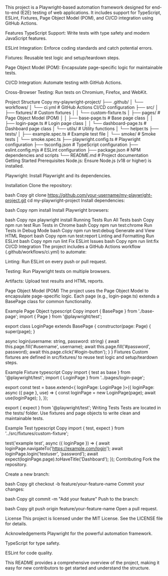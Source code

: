 This project is a Playwright-based automation framework designed for end-to-end (E2E) testing of web applications. It includes support for TypeScript, ESLint, Fixtures, Page Object Model (POM), and CI/CD integration using GitHub Actions.

Features
TypeScript Support: Write tests with type safety and modern JavaScript features.

ESLint Integration: Enforce coding standards and catch potential errors.

Fixtures: Reusable test logic and setup/teardown steps.

Page Object Model (POM): Encapsulate page-specific logic for maintainable tests.

CI/CD Integration: Automate testing with GitHub Actions.

Cross-Browser Testing: Run tests on Chromium, Firefox, and WebKit.

Project Structure
Copy
my-playwright-project/
├── .github/
│   └── workflows/
│       └── ci.yml                  # GitHub Actions CI/CD configuration
├── src/
│   ├── fixtures/                   # Custom fixtures
│   │   └── custom-fixture.ts
│   ├── pages/                      # Page Object Model (POM)
│   │   ├── base-page.ts            # Base page class
│   │   ├── login-page.ts           # Login page class
│   │   └── dashboard-page.ts       # Dashboard page class
│   └── utils/                      # Utility functions
│       └── helper.ts
├── tests/
│   ├── example.spec.ts             # Example test file
│   └── smoke/                      # Smoke tests
│       └── smoke.spec.ts
├── playwright.config.ts            # Playwright configuration
├── tsconfig.json                   # TypeScript configuration
├── eslint.config.mjs               # ESLint configuration
├── package.json                    # NPM dependencies and scripts
└── README.md                       # Project documentation
Getting Started
Prerequisites
Node.js: Ensure Node.js (v18 or higher) is installed.

Playwright: Install Playwright and its dependencies.

Installation
Clone the repository:

bash
Copy
git clone https://github.com/your-username/my-playwright-project.git
cd my-playwright-project
Install dependencies:

bash
Copy
npm install
Install Playwright browsers:

bash
Copy
npx playwright install
Running Tests
Run All Tests
bash
Copy
npm run test
Run Tests in Chrome
bash
Copy
npm run test:chrome
Run Tests in Debug Mode
bash
Copy
npm run test:debug
Generate and View HTML Report
bash
Copy
npm run test:report
Linting and Formatting
Run ESLint
bash
Copy
npm run lint
Fix ESLint Issues
bash
Copy
npm run lint:fix
CI/CD Integration
The project includes a GitHub Actions workflow (.github/workflows/ci.yml) to automate:

Linting: Run ESLint on every push or pull request.

Testing: Run Playwright tests on multiple browsers.

Artifacts: Upload test results and HTML reports.

Page Object Model (POM)
The project uses the Page Object Model to encapsulate page-specific logic. Each page (e.g., login-page.ts) extends a BasePage class for common functionality.

Example Page Object
typescript
Copy
import { BasePage } from './base-page';
import { Page } from '@playwright/test';

export class LoginPage extends BasePage {
  constructor(page: Page) {
    super(page);
  }

  async login(username: string, password: string) {
    await this.page.fill('#username', username);
    await this.page.fill('#password', password);
    await this.page.click('#login-button');
  }
}
Fixtures
Custom fixtures are defined in src/fixtures/ to reuse test logic and setup/teardown steps.

Example Fixture
typescript
Copy
import { test as base } from '@playwright/test';
import { LoginPage } from '../pages/login-page';

export const test = base.extend<{ loginPage: LoginPage }>({
  loginPage: async ({ page }, use) => {
    const loginPage = new LoginPage(page);
    await use(loginPage);
  },
});

export { expect } from '@playwright/test';
Writing Tests
Tests are located in the tests/ folder. Use fixtures and page objects to write clean and maintainable tests.

Example Test
typescript
Copy
import { test, expect } from '../src/fixtures/custom-fixture';

test('example test', async ({ loginPage }) => {
  await loginPage.navigateTo('https://example.com/login');
  await loginPage.login('testuser', 'password');
  await expect(loginPage.page).toHaveTitle('Dashboard');
});
Contributing
Fork the repository.

Create a new branch:

bash
Copy
git checkout -b feature/your-feature-name
Commit your changes:

bash
Copy
git commit -m "Add your feature"
Push to the branch:

bash
Copy
git push origin feature/your-feature-name
Open a pull request.

License
This project is licensed under the MIT License. See the LICENSE file for details.

Acknowledgements
Playwright for the powerful automation framework.

TypeScript for type safety.

ESLint for code quality.

This README provides a comprehensive overview of the project, making it easy for new contributors to get started and understand the structure.
